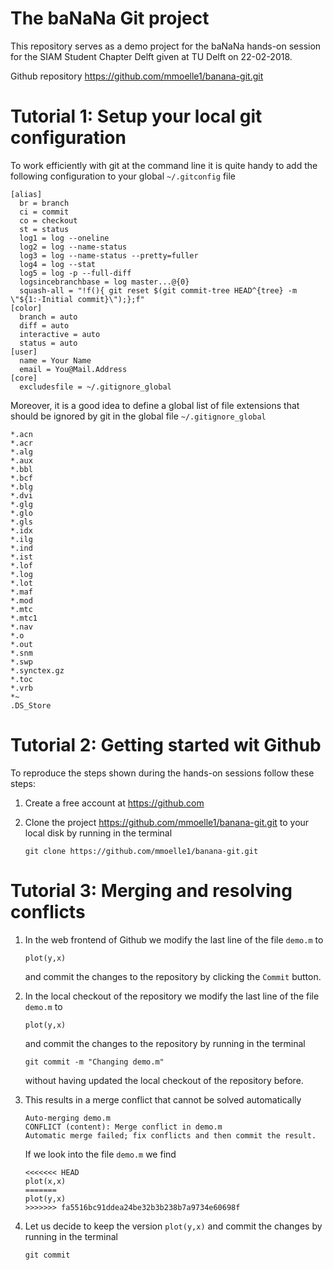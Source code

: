 # The baNaNa Git project

This repository serves as a demo project for the baNaNa hands-on session
for the SIAM Student Chapter Delft given at TU Delft on 22-02-2018.

Github repository https://github.com/mmoelle1/banana-git.git

# Tutorial 1: Setup your local git configuration

To work efficiently with git at the command line it is quite handy to
add the following configuration to your global `~/.gitconfig` file

```
[alias]
  br = branch
  ci = commit
  co = checkout
  st = status
  log1 = log --oneline
  log2 = log --name-status
  log3 = log --name-status --pretty=fuller
  log4 = log --stat
  log5 = log -p --full-diff
  logsincebranchbase = log master...@{0}
  squash-all = "!f(){ git reset $(git commit-tree HEAD^{tree} -m \"${1:-Initial commit}\");};f"
[color]
  branch = auto
  diff = auto
  interactive = auto
  status = auto
[user]
  name = Your Name
  email = You@Mail.Address
[core]
  excludesfile = ~/.gitignore_global
```

Moreover, it is a good idea to define a global list of file extensions
that should be ignored by git in the global file `~/.gitignore_global`

```
*.acn
*.acr
*.alg
*.aux
*.bbl
*.bcf
*.blg
*.dvi
*.glg
*.glo
*.gls
*.idx
*.ilg
*.ind
*.ist
*.lof
*.log
*.lot
*.maf
*.mod
*.mtc
*.mtc1
*.nav
*.o
*.out
*.snm
*.swp
*.synctex.gz
*.toc
*.vrb
*~
.DS_Store
```


# Tutorial 2: Getting started wit Github

To reproduce the steps shown during the hands-on sessions follow these steps:

1.  Create a free account at https://github.com

2.  Clone the project https://github.com/mmoelle1/banana-git.git to
    your local disk by running in the terminal
    ```
    git clone https://github.com/mmoelle1/banana-git.git
    ```


# Tutorial 3: Merging and resolving conflicts

1.  In the web frontend of Github we modify the last line of the file
    `demo.m` to

    ```
    plot(y,x)
    ```
    
    and commit the changes to the repository by clicking the `Commit`
    button.

2.  In the local checkout of the repository we modify the last line of
    the file `demo.m` to

    ```
    plot(y,x)
    ```

    and commit the changes to the repository by running in the terminal

    ```
    git commit -m "Changing demo.m"
    ```

    without having updated the local checkout of the repository before.

3.  This results in a merge conflict that cannot be solved automatically

    ```
    Auto-merging demo.m
    CONFLICT (content): Merge conflict in demo.m
    Automatic merge failed; fix conflicts and then commit the result.
    ```

    If we look into the file `demo.m` we find

    ```
    <<<<<<< HEAD
    plot(x,x)
    =======
    plot(y,x)
    >>>>>>> fa5516bc91ddea24be32b3b238b7a9734e60698f
    ```

4.  Let us decide to keep the version `plot(y,x)` and commit the
    changes by running in the terminal
    ```
    git commit
    ```
    